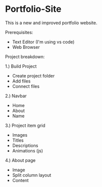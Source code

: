 # Portfolio-Site
This is a new and improved portfolio website. 

Prerequisites:
- Text Editor (I'm using vs code)
- Web Browser

Project breakdown:

1.) Build Project
- Create project folder
- Add files
- Connect files

2.) Navbar
- Home
- About
- Name

3.) Project item grid
- Images
- Titles
- Descriptions
- Animations (js)

4.) About page
- Image
- Split column layout
- Content
